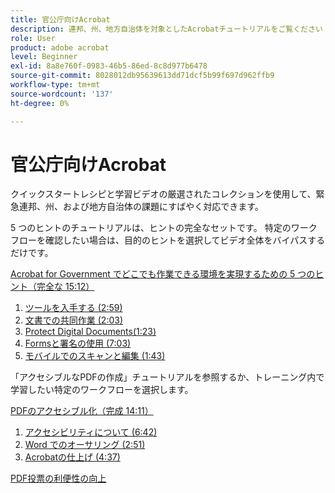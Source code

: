 ```yaml
---
title: 官公庁向けAcrobat
description: 連邦、州、地方自治体を対象としたAcrobatチュートリアルをご覧ください
role: User
product: adobe acrobat
level: Beginner
exl-id: 8a8e760f-0983-46b5-86ed-8c8d977b6478
source-git-commit: 8028012db95639613dd71dcf5b99f697d962ffb9
workflow-type: tm+mt
source-wordcount: '137'
ht-degree: 0%

---
```


# 官公庁向けAcrobat

クイックスタートレシピと学習ビデオの厳選されたコレクションを使用して、緊急連邦、州、および地方自治体の課題にすばやく対応できます。

5 つのヒントのチュートリアルは、ヒントの完全なセットです。 特定のワークフローを確認したい場合は、目的のヒントを選択してビデオ全体をバイパスするだけです。

[Acrobat for Government でどこでも作業できる環境を実現するための 5 つのヒント（完全な 15:12）](5-tips-for-working-anywhere-with-acrobat-dc-for-government.md)
1. [ツールを入手する (2:59)](get-your-tools.md)
1. [文書での共同作業 (2:03)](collaborate-on-documents.md)
1. [Protect Digital Documents(1:23)](protect-digital-documents.md)
1. [Formsと署名の使用 (7:03)](work-with-forms-and-signatures.md)
1. [モバイルでのスキャンと編集 (1:43)](scan-and-edit-on-mobile.md)

「アクセシブルなPDFの作成」チュートリアルを参照するか、トレーニング内で学習したい特定のワークフローを選択します。

[PDFのアクセシブル化（完成 14:11）](making-pdfs-accessible.md)
1. [アクセシビリティについて (6:42)](understanding-accessibility.md)
1. [Word でのオーサリング (2:51)](authoring-in-word.md)
1. [Acrobatの仕上げ (4:37)](finishing-in-acrobat.md)

[PDF投票の利便性の向上](making-pdf-ballots-accessible.md)
